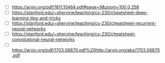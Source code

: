 - [ ] https://arxiv.org/pdf/1811.10464.pdf#page=9&zoom=100,0,258
- [ ] https://stanford.edu/~shervine/teaching/cs-230/cheatsheet-deep-learning-tips-and-tricks
- [ ] https://stanford.edu/~shervine/teaching/cs-230/cheatsheet-recurrent-neural-networks
- [ ] https://stanford.edu/~shervine/teaching/cs-230/cheatsheet-convolutional-neural-networks
- [ ] https://arxiv.org/pdf/1703.06870.pdf%20http://arxiv.org/abs/1703.06870.pdf
